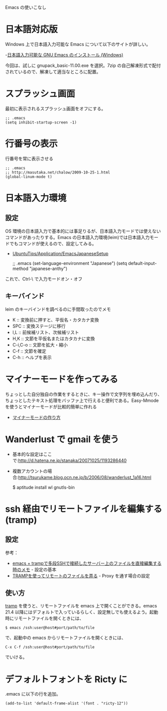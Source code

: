 Emacs の使いこなし

# 日本語対応版

Windows 上で日本語入力可能な Emacs について以下のサイトが詳しい。

-[日本語入力可能な GNU Emacs のインストール (Windows) ](http://yohshiy.blog.fc2.com/blog-entry-169.html)

今回は、試しに gnupack_basic-11.00.exe を選択。7zip の自己解凍形式で配付されているので、解凍して適当なところに配置。

# スプラッシュ画面

最初に表示されるスプラッシュ画面をオフにする。

    ;; .emacs
    (setq inhibit-startup-screen -1)

# 行番号の表示

行番号を常に表示させる

    ;; .emacs
    ;; http://masutaka.net/chalow/2009-10-25-1.html
    (global-linum-mode t)


# 日本語入力環境

## 設定

OS 環境の日本語入力で基本的には事足りるが、日本語入力モードでは使えないコマンドがあったりする。Emacs の日本語入力環境(leim)では日本語入力モードでもコマンドが使えるので、設定してみる。

* [UbuntuTips/Application/EmacsJapaneseSetup](https://wiki.ubuntulinux.jp/UbuntuTips/Application/EmacsJapaneseSetup)

    ;; .emacs
    (set-language-environment "Japanese")
    (setq default-input-method "japanese-anthy")

これで、Ctrl-\\ で入力モードオン・オフ

## キーバインド

leim のキーバインドを調べるのに手間取ったのでメモ

* K :: 変換前に押すと、平仮名・カタカナ変換
* SPC :: 変換ステージに移行
* l,L :: 前候補リスト、次候補リスト
* H,K :: 文節を平仮名またはカタカナに変換
* C-i,C-o :: 文節を拡大・縮小
* C-f :: 文節を確定
* C-h :: ヘルプを表示


# マイナーモードを作ってみる

ちょっとした自分独自の作業をするときに、キー操作で文字列を埋め込んだり、ちょっとしたテキスト処理をバッファ上で行えると便利である。Easy-Mmode を使うとマイナーモードが比較的簡単に作れる

* [マイナーモードの作り方](http://www.kogu.ch/2007/02/24/emacs-lisp-%E3%83%9E%E3%82%A4%E3%83%8A%E3%83%BC%E3%83%A2%E3%83%BC%E3%83%89%E3%81%AE%E4%BD%9C%E3%82%8A%E6%96%B9/)


# Wanderlust で gmail を使う

* 基本的な設定はここで:http://d.hatena.ne.jp/stanaka/20071025/1193286440
* 複数アカウントの場合:http://tsurukame.blog.ocn.ne.jp/b/2006/08/wanderlust_1a16.html

    $ aptitude install wl gnutls-bin


# ssh 経由でリモートファイルを編集する(tramp)

## 設定

参考：

- [emacs + trampで多段SSHで接続したサーバー上のファイルを直接編集する時のメモ](http://d.hatena.ne.jp/hideden/20090108/1231395529) - 設定の基本
- [TRAMPを使ってリモートのファイルを弄る](http://qiita.com/miyakou1982/items/d05e1ce07ad632c94720) - Proxy を通す場合の設定

## 使い方

[tramp](http://www.gnu.org/software/tramp/) を使うと、リモートファイルを emacs 上で開くことができる。emacs 21.4 以降にはデフォルトで入っているらしく、設定無しでも使えるよう。起動時にリモートファイルを開くときには、

    $ emacs /ssh:user@host#port/path/to/file

で、起動中の emacs からリモートファイルを開くときには、

    C-x C-f /ssh:user@host#port/path/to/file

でいける。


# デフォルトフォントを Ricty に

.emacs に以下の行を追加。

    (add-to-list 'default-frame-alist '(font . "ricty-12"))
